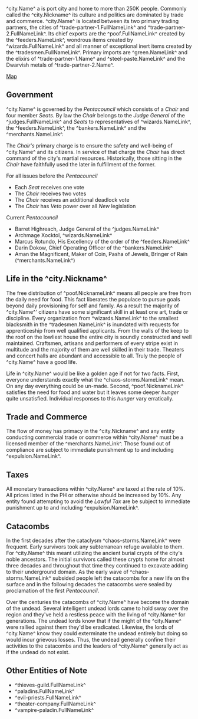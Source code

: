 ^city.Name^ a is port city and home to more than 250K people. Commonly called the ^city.Nickname^ its culture and politics are dominated by trade and commerce. ^city.Name^ is located between its two primary trading partners, the cities of ^trade-partner-1.FullNameLink^ and ^trade-partner-2.FullNameLink^. Its chief exports are the ^poof.FullNameLink^ created by the ^feeders.NameLink^, wondrous items created by ^wizards.FullNameLink^ and all manner of exceptional inert items created by the ^tradesmen.FullNameLink^. Primary imports are ^green.NameLink^ and the elixirs of ^trade-partner-1.Name^ and ^steel-paste.NameLink^ and the Dwarvish metals of ^trade-partner-2.Name^.

[Map](../images/city-of-coins-map.png)

## Government
^city.Name^ is governed by the *Pentacouncil* which consists of a *Chair* and four member *Seats*. By law the *Chair* belongs to the *Judge General* of the ^judges.FullNameLink^ and *Seats* to representatives of ^wizards.NameLink^, the ^feeders.NameLink^, the ^bankers.NameLink^ and the ^merchants.NameLink^.

The *Chair's* primary charge is to ensure the safety and well-being of ^city.Name^ and its citizens. In service of that charge the *Chair* has direct command of the city's martial resources. Historically, those sitting in the *Chair* have faithfully used the later in fulfillment of the former.

For all issues before the *Pentacouncil* 

* Each *Seat* receives one vote
* The *Chair* receives two votes 
* The *Chair* receives an additional deadlock vote
* The *Chair* has *Veto* power over all *New* legislation

Current *Pentacouncil*
- Barret Highreach, Judge General of the ^judges.NameLink^
- Archmage Xocktol, ^wizards.NameLink^
- Marcus Rotundo, His Excellency of the order of the ^feeders.NameLink^
- Darin Dokow, Chief Operating Officer of the ^bankers.NameLink^
- Aman the Magnificent, Maker of Coin, Pasha of Jewels, Bringer of Rain (^merchants.NameLink^)

## Life in the ^city.Nickname^
The free distribution of ^poof.NicknameLink^ means all people are free from the daily need for food. This fact liberates the populace to pursue goals beyond daily provisioning for self and family. As a result the majority of ^city.Name^' citizens have some significant skill in at least one art, trade or discipline. Every organization from ^wizards.NameLink^ to the smallest blacksmith in the ^tradesmen.NameLink^ is inundated with requests for apprenticeship from well qualified applicants. From the walls of the keep to the roof on the lowliest house the entire city is soundly constructed and well maintained. Craftsmen, artisans and performers of every stripe exist in multitude and the majority of them are well skilled in their trade. Theaters and concert halls are abundant and accessible to all. Truly the people of ^city.Name^ have a good life.

Life in ^city.Name^ would be like a golden age if not for two facts. First, everyone understands exactly what the ^chaos-storms.NameLink^ mean. On any day everything could be un-made. Second, ^poof.NicknameLink^ satisfies the need for food and water but it leaves some deeper _hunger_ quite unsatisfied. Individual responses to this _hunger_ vary erratically.

## Trade and Commerce
The flow of money has primacy in the ^city.Nickname^ and any entity conducting commercial trade or commerce within ^city.Name^ must be a licensed member of the ^merchants.NameLink^. Those found out of compliance are subject to immediate punishment up to and including ^expulsion.NameLink^.

## Taxes
All monetary transactions within ^city.Name^ are taxed at the rate of 10%. All prices listed in the PH or otherwise should be increased by 10%. Any entity found attempting to avoid the *Lawful Tax* are be subject to immediate punishment up to and including ^expulsion.NameLink^.

## Catacombs
In the first decades after the cataclysm ^chaos-storms.NameLink^ were frequent. Early survivors took any subterranean refuge available to them. For ^city.Name^ this meant utilizing the ancient burial crypts of the city's noble ancestors. The initial survivors called these crypts home for almost three decades and throughout that time they continued to excavate adding to their underground domain. As the early wave of ^chaos-storms.NameLink^ subsided people left the catacombs for a new life on the surface and in the following decades the catacombs were sealed by proclamation of the first *Pentacouncil*.

Over the centuries the catacombs of ^city.Name^ have become the domain of the undead. Several intelligent undead lords came to hold sway over the region and they've held a restless peace with the living of ^city.Name^ for generations. The undead lords know that if the might of the ^city.Name^ were rallied against them they'd be eradicated. Likewise, the lords of ^city.Name^ know they could exterminate the undead entirely but doing so would incur grievous losses. Thus, the undead generally confine their activities to the catacombs and the leaders of ^city.Name^ generally act as if the undead do not exist.

## Other Entities of Note
- ^thieves-guild.FullNameLink^
- ^paladins.FullNameLink^
- ^evil-priests.FullNameLink^
- ^theater-company.FullNameLink^
- ^vampire-paladin.FullNameLink^

